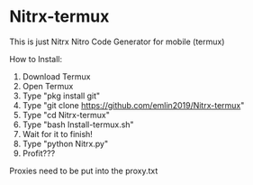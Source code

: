# Nitrx-termux
This is just Nitrx Nitro Code Generator for mobile (termux)


How to Install:

1. Download Termux
2. Open Termux
3. Type "pkg install git"
4. Type "git clone https://github.com/emlin2019/Nitrx-termux"
5. Type "cd Nitrx-termux"
6. Type "bash Install-termux.sh"
7. Wait for it to finish!
8. Type "python Nitrx.py"
9. Profit???

Proxies need to be put into the proxy.txt
